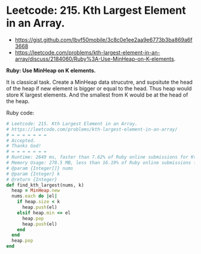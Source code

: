 # Leetcode: 215. Kth Largest Element in an Array.

- https://gist.github.com/lbvf50mobile/3c8c0e1ee2aa9e6773b3ba869a6f3668
- https://leetcode.com/problems/kth-largest-element-in-an-array/discuss/2184060/Ruby%3A-Use-MinHeap-on-K-elements.

**Ruby: Use MinHeap on K elements.**

It is  classical task. Create a MinHeap data strucutre, and supsitute the head of the heap if new element is bigger or equal to the head. Thus heap would store K largest elements. And the smallest from K would be at the head of the heap.

Ruby code:
```Ruby
# Leetcode: 215. Kth Largest Element in an Array.
# https://leetcode.com/problems/kth-largest-element-in-an-array/
# = = = = = = =
# Accepted.
# Thanks God!
# = = = = = = =
# Runtime: 2649 ms, faster than 7.62% of Ruby online submissions for Kth Largest Element in an Array.
# Memory Usage: 278.5 MB, less than 16.19% of Ruby online submissions for Kth Largest Element in an Array.
# @param {Integer[]} nums
# @param {Integer} k
# @return {Integer}
def find_kth_largest(nums, k)
  heap = MinHeap.new
  nums.each do |el|
    if heap.size < k
      heap.push(el)
    elsif heap.min <= el
      heap.pop
      heap.push(el)
    end
  end
  heap.pop
end
```
